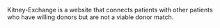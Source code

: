 Kitney-Exchange is a website that connects patients with other patients who have willing donors but are not a viable donor match.

